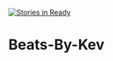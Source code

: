[![Stories in Ready](https://badge.waffle.io/mike14511/Beats-By-Kev.png?label=ready&title=Ready)](https://waffle.io/mike14511/Beats-By-Kev)
# Beats-By-Kev